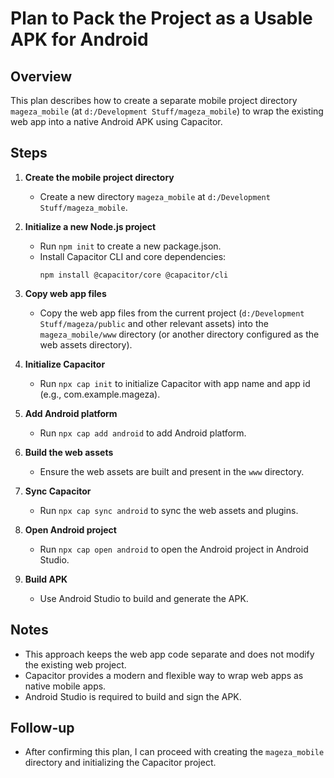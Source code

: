 # Plan to Pack the Project as a Usable APK for Android

## Overview
This plan describes how to create a separate mobile project directory `mageza_mobile` (at `d:/Development Stuff/mageza_mobile`) to wrap the existing web app into a native Android APK using Capacitor.

## Steps

1. **Create the mobile project directory**
   - Create a new directory `mageza_mobile` at `d:/Development Stuff/mageza_mobile`.

2. **Initialize a new Node.js project**
   - Run `npm init` to create a new package.json.
   - Install Capacitor CLI and core dependencies:
     ```
     npm install @capacitor/core @capacitor/cli
     ```

3. **Copy web app files**
   - Copy the web app files from the current project (`d:/Development Stuff/mageza/public` and other relevant assets) into the `mageza_mobile/www` directory (or another directory configured as the web assets directory).

4. **Initialize Capacitor**
   - Run `npx cap init` to initialize Capacitor with app name and app id (e.g., com.example.mageza).

5. **Add Android platform**
   - Run `npx cap add android` to add Android platform.

6. **Build the web assets**
   - Ensure the web assets are built and present in the `www` directory.

7. **Sync Capacitor**
   - Run `npx cap sync android` to sync the web assets and plugins.

8. **Open Android project**
   - Run `npx cap open android` to open the Android project in Android Studio.

9. **Build APK**
   - Use Android Studio to build and generate the APK.

## Notes
- This approach keeps the web app code separate and does not modify the existing web project.
- Capacitor provides a modern and flexible way to wrap web apps as native mobile apps.
- Android Studio is required to build and sign the APK.

## Follow-up
- After confirming this plan, I can proceed with creating the `mageza_mobile` directory and initializing the Capacitor project.
